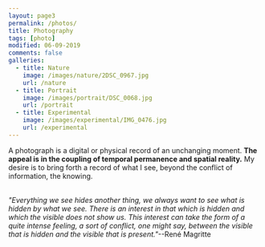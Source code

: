 ```yaml
---
layout: page3
permalink: /photos/
title: Photography
tags: [photo]
modified: 06-09-2019
comments: false
galleries:
  - title: Nature
    image: /images/nature/2DSC_0967.jpg
    url: /nature
  - title: Portrait
    image: /images/portrait/DSC_0068.jpg
    url: /portrait
  - title: Experimental
    image: /images/experimental/IMG_0476.jpg
    url: /experimental
---
```


A photograph is a digital or physical record of an unchanging moment. **The appeal is in the coupling of temporal permanence and spatial reality.** My desire is to bring forth a record of what I see, beyond the conflict of information, the knowing.
<br/>
<br/>


_"Everything we see hides another thing, we always want to see what is hidden by what we see. There is an interest in that which is hidden and which the visible does not show us. This interest can take the form of a quite intense feeling, a sort of conflict, one might say, between the visible that is hidden and the visible that is present."_--René Magritte
